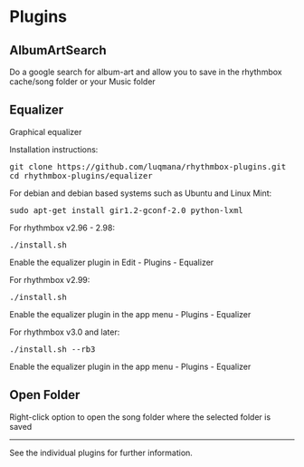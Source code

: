 Plugins
=======

AlbumArtSearch
--------------
Do a google search for album-art and allow you to save in the rhythmbox cache/song folder or your Music folder



Equalizer
---------
Graphical equalizer

Installation instructions:

<pre>
git clone https://github.com/luqmana/rhythmbox-plugins.git
cd rhythmbox-plugins/equalizer
</pre>

For debian and debian based systems such as Ubuntu and Linux Mint:

<pre>
sudo apt-get install gir1.2-gconf-2.0 python-lxml
</pre>


For rhythmbox v2.96 - 2.98:

<pre>
./install.sh
</pre>

Enable the equalizer plugin in Edit - Plugins - Equalizer

For rhythmbox v2.99:

<pre>
./install.sh
</pre>

Enable the equalizer plugin in the app menu - Plugins - Equalizer

For rhythmbox v3.0 and later:

<pre>
./install.sh --rb3
</pre>

Enable the equalizer plugin in the app menu - Plugins - Equalizer


Open Folder
-----------
Right-click option to open the song folder where the selected folder is saved


-----------

See the individual plugins for further information.
